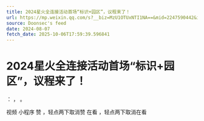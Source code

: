 ```yaml
---
title: 2024星火全连接活动首场“标识+园区”，议程来了！
url: https://mp.weixin.qq.com/s?__biz=MzU1OTUxNTI1NA==&mid=2247590442&idx=1&sn=69143cd5db597aaf19b77dc6e7dc70e0
source: Doonsec's feed
date: 2024-08-07
fetch_date: 2025-10-06T17:59:39.596841
---
```


# 2024星火全连接活动首场“标识+园区”，议程来了！

：
，
。

视频
小程序
赞
，轻点两下取消赞
在看
，轻点两下取消在看